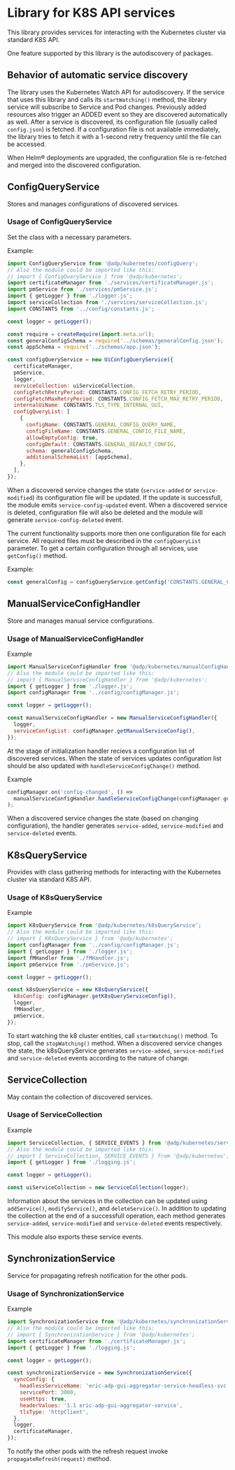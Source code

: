 # Library for K8S API services

This library provides services for interacting with the Kubernetes
cluster via standard K8S API.

One feature supported by this library is the autodiscovery of packages.

## Behavior of automatic service discovery

The library uses the Kubernetes Watch API for autodiscovery. If the service
that uses this library and calls its `startWatching()` method, the library service
will subscribe to Service and Pod changes. Previously added resources also trigger
an ADDED event so they are discovered automatically as well.
After a service is discovered, its configuration file (usually called `config.json`) is fetched. If
a configuration file is not available immediately, the library tries to fetch it with a 1-second
retry frequency until the file can be accessed.

When Helm® deployments are upgraded, the configuration file is re-fetched
and merged into the discovered configuration.

## ConfigQueryService

Stores and manages configurations of discovered services.

### Usage of ConfigQueryService

Set the class with a necessary parameters.

Example:

```js
import ConfigQueryService from '@adp/kubernetes/configQuery';
// Also the module could be imported like this:
// import { ConfigQueryService } from '@adp/kubernetes';
import certificateManager from './services/certificateManager.js';
import pmService from './services/pmService.js';
import { getLogger } from './logger.js';
import serviceCollection from './services/serviceCollection.js';
import CONSTANTS from '../config/constants.js';

const logger = getLogger();

const require = createRequire(import.meta.url);
const generalConfigSchema = require('../schemas/generalConfig.json');
const appSchema = require('../schemas/app.json');

const configQueryService = new UiConfigQueryService({
  certificateManager,
  pmService,
  logger,
  serviceCollection: uiServiceCollection,
  configFetchRetryPeriod: CONSTANTS.CONFIG_FETCH_RETRY_PERIOD,
  configFetchMaxRetryPeriod: CONSTANTS.CONFIG_FETCH_MAX_RETRY_PERIOD,
  internalUiName: CONSTANTS.TLS_TYPE_INTERNAL_GUI,
  configQueryList: [
    {
      configName: CONSTANTS.GENERAL_CONFIG_QUERY_NAME,
      configFileName: CONSTANTS.GENERAL_CONFIG_FILE_NAME,
      allowEmptyConfig: true,
      configDefault: CONSTANTS.GENERAL_DEFAULT_CONFIG,
      schema: generalConfigSchema,
      additionalSchemaList: [appSchema],
    },
  ],
});
```

When a discovered service changes the state (`service-added` or `service-modified`) its
configuration file will be updated. If the update is successfull, the module emits
`service-config-updated` event.
When a discovered service is deleted, configuration file will also be deleted and the module will
generate `service-config-deleted` event.

The current functionality supports more then one configuration file for each service. All required
files must be described in the `configQueryList` parameter.
To get a certain configuration through all services, use `getConfig()` method.

Example:

```js
const generalConfig = configQueryService.getConfig('CONSTANTS.GENERAL_CONFIG_QUERY_NAME');
```

## ManualServiceConfigHandler

Store and manages manual service configurations.

### Usage of ManualServiceConfigHandler

Example

```js
import ManualServiceConfigHandler from '@adp/kubernetes/manualConfigHandler';
// Also the module could be imported like this:
// import { ManualServiceConfigHandler } from '@adp/kubernetes';
import { getLogger } from './logger.js';
import configManager from '../config/configManager.js';

const logger = getLogger();

const manualServiceConfigHandler = new ManualServiceConfigHandler({
  logger,
  serviceConfigList: configManager.getManualServiceConfig(),
});
```

At the stage of initialization handler recievs a configuration list of discovered services. When the
state of services updates configuration list should be also updated with
`handleServiceConfigChange()` method.

Example

```js
configManager.on('config-changed', () =>
  manualServiceConfigHandler.handleServiceConfigChange(configManager.getManualServiceConfig()),
);
```

When a discovered service changes the state (based on changing configuration), the handler generates
`service-added`, `service-modified` and `service-deleted` events.

## K8sQueryService

Provides with class gathering methods for interacting with the Kubernetes
cluster via standard K8S API.

### Usage of K8sQueryService

Example

```js
import K8sQueryService from '@adp/kubernetes/k8sQueryService';
// Also the module could be imported like this:
// import { K8sQueryService } from '@adp/kubernetes';
import configManager from '../config/configManager.js';
import { getLogger } from './logger.js';
import fMHandler from './fMHandler.js';
import pmService from './pmService.js';

const logger = getLogger();

const k8sQueryService = new K8sQueryService({
  k8sConfig: configManager.getK8sQueryServiceConfig(),
  logger,
  fMHandler,
  pmService,
});
```

To start watching the k8 cluster entities, call `startWatching()` method. To stop, call the
`stopWatching()` method.
When a discovered service changes the state, the k8sQueryService generates `service-added`,
`service-modified` and `service-deleted` events according to the nature of change.

## ServiceCollection

May contain the collection of discovered services.

### Usage of ServiceCollection

Example

```js
import ServiceCollection, { SERVICE_EVENTS } from '@adp/kubernetes/serviceCollection';
// Also the module could be imported like this:
// import { ServiceCollection, SERVICE_EVENTS } from '@adp/kubernetes';
import { getLogger } from './logging.js';

const logger = getLogger();

const uiServiceCollection = new ServiceCollection(logger);
```

Information about the services in the collection can be updated using `addService()`,
`modifyService()`, and `deleteService()`. In addition to updating the collection at the end of a
successfull operation, each method generates `service-added`, `service-modified` and
`service-deleted` events respectively.

This module also exports these service events.

## SynchronizationService

Service for propagating refresh notification for the other pods.

### Usage of SynchronizationService

Example

```js
import SynchronizationService from '@adp/kubernetes/synchronizationService';
// Also the module could be imported like this:
// import { SynchronizationService } from '@adp/kubernetes';
import certificateManager from './certificateManager.js';
import { getLogger } from './logging.js';

const logger = getLogger();

const synchronizationService = new SynchronizationService({
  syncConfig: {
    headlessServiceName: 'eric-adp-gui-aggregator-service-headless-svc',
    servicePort: 3000,
    useHttps: true,
    headerValues: '1.1 eric-adp-gui-aggregator-service',
    tlsType: 'httpClient',
  },
  logger,
  certificateManager,
});
```

To notify the other pods with the refresh request invoke `propagateRefresh(request)` method.
